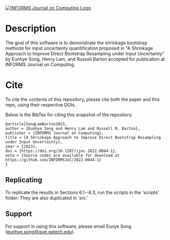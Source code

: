 [![INFORMS Journal on Computing Logo](https://INFORMSJoC.github.io/logos/INFORMS_Journal_on_Computing_Header.jpg)](https://pubsonline.informs.org/journal/ijoc)

# Description
The goal of this software is to demonstrate the shrinkage bootstrap methods for input uncertainty quantification proposed in "A Shrinkage Approach to Improve Direct Bootstrap
Resampling under Input Uncertainty" by Eunhye Song, Henry Lam, and Russell Barton accepted for publication at INFORMS Journal on Computing.

# Cite
To cite the contents of this repository, please cite both the paper and this repo, using their respective DOIs.

Below is the BibTex for citing this snapshot of the repository.
```
@article{SongLamBarton2023,
author = {Eunhye Song and Henry Lam and Russell R. Barton},
publisher = {INFORMS Journal on Computing},
title = {A Shrinkage Approach to Improve Direct Bootstrap Resampling under Input Uncertainty},
year = {2023},
doi = {https://doi.org/10.1287/ijoc.2022.0044-1},
note = {Source codes are available for download at https://github.com/INFORMSJoC/2022.0044-1}
}
```

## Replicating
To replicate the results in Sections 6.1--6.3, run the scripts in the 'scripts' folder. They are also duplicated in 'src.'

## Support
For support in using this software, please email Eunye Song (eunhye.song@isye.gatech.edu).
